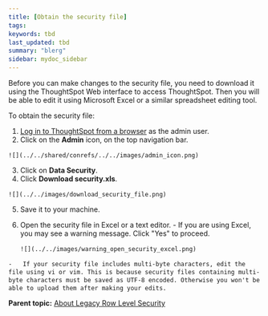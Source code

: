 ```yaml
---
title: [Obtain the security file]
tags: 
keywords: tbd
last_updated: tbd
summary: "blerg"
sidebar: mydoc_sidebar
---
```

Before you can make changes to the security file, you need to download it using the ThoughtSpot Web interface to access ThoughtSpot. Then you will be able to edit it using Microsoft Excel or a similar spreadsheet editing tool.

To obtain the security file:

1.   [Log in to ThoughtSpot from a browser](../setup/accessing.html#) as the admin user.
2.   Click on the **Admin** icon, on the top navigation bar.

    ![](../../shared/conrefs/../../images/admin_icon.png)

3.   Click on **Data Security**.
4.   Click **Download security.xls**.

    ![](../../images/download_security_file.png)

5. Save it to your machine.
6.   Open the security file in Excel or a text editor.
    -   If you are using Excel, you may see a warning message. Click "Yes" to proceed.

         ![](../../images/warning_open_security_excel.png)

    -   If your security file includes multi-byte characters, edit the file using vi or vim. This is because security files containing multi-byte characters must be saved as UTF-8 encoded. Otherwise you won't be able to upload them after making your edits.

**Parent topic:** [About Legacy Row Level Security](../../admin/data_security/about_legacy_row_security.html)
